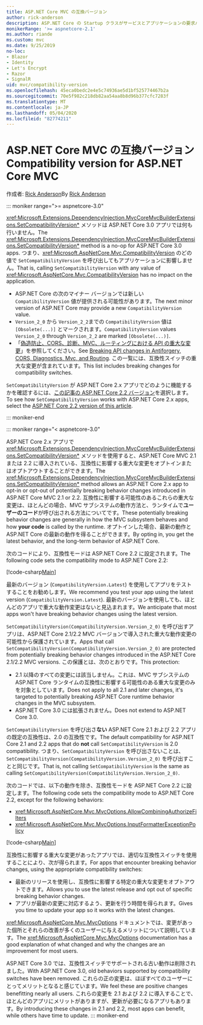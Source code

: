```yaml
---
title: ASP.NET Core MVC の互換バージョン
author: rick-anderson
description: ASP.NET Core の Startup クラスがサービスとアプリケーションの要求パイプラインをどのように構成しているかを説明します。
monikerRange: '>= aspnetcore-2.1'
ms.author: riande
ms.custom: mvc
ms.date: 9/25/2019
no-loc:
- Blazor
- Identity
- Let's Encrypt
- Razor
- SignalR
uid: mvc/compatibility-version
ms.openlocfilehash: 45eca0bedc2e4e5c74936ae5d1bf525774467b2a
ms.sourcegitcommit: 70e5f982c218db82aa54aa8b8d96b377cfc7283f
ms.translationtype: MT
ms.contentlocale: ja-JP
ms.lasthandoff: 05/04/2020
ms.locfileid: "82774211"
---
```

# <a name="compatibility-version-for-aspnet-core-mvc"></a><span data-ttu-id="8c304-103">ASP.NET Core MVC の互換バージョン</span><span class="sxs-lookup"><span data-stu-id="8c304-103">Compatibility version for ASP.NET Core MVC</span></span>

<span data-ttu-id="8c304-104">作成者: [Rick Anderson](https://twitter.com/RickAndMSFT)</span><span class="sxs-lookup"><span data-stu-id="8c304-104">By [Rick Anderson](https://twitter.com/RickAndMSFT)</span></span>

::: moniker range=">= aspnetcore-3.0"

<span data-ttu-id="8c304-105"><xref:Microsoft.Extensions.DependencyInjection.MvcCoreMvcBuilderExtensions.SetCompatibilityVersion*> メソッドは ASP.NET Core 3.0 アプリでは何も行いません。</span><span class="sxs-lookup"><span data-stu-id="8c304-105">The <xref:Microsoft.Extensions.DependencyInjection.MvcCoreMvcBuilderExtensions.SetCompatibilityVersion*> method is a no-op for ASP.NET Core 3.0 apps.</span></span> <span data-ttu-id="8c304-106">つまり、<xref:Microsoft.AspNetCore.Mvc.CompatibilityVersion> のどの値で `SetCompatibilityVersion` を呼び出してもアプリケーションに影響しません。</span><span class="sxs-lookup"><span data-stu-id="8c304-106">That is, calling `SetCompatibilityVersion` with any value of <xref:Microsoft.AspNetCore.Mvc.CompatibilityVersion> has no impact on the application.</span></span>

* <span data-ttu-id="8c304-107">ASP.NET Core の次のマイナー バージョンでは新しい `CompatibilityVersion` 値が提供される可能性があります。</span><span class="sxs-lookup"><span data-stu-id="8c304-107">The next minor version of ASP.NET Core may provide a new `CompatibilityVersion` value.</span></span>
* <span data-ttu-id="8c304-108">`Version_2_0` から `Version_2_2`までの `CompatibilityVersion` 値は `[Obsolete(...)]` とマークされます。</span><span class="sxs-lookup"><span data-stu-id="8c304-108">`CompatibilityVersion` values `Version_2_0` through `Version_2_2` are marked `[Obsolete(...)]`.</span></span>
* <span data-ttu-id="8c304-109">「[偽造防止、CORS、診断、MVC、ルーティングにおける API の重大な変更](https://github.com/aspnet/Announcements/issues/387)」を参照してください。</span><span class="sxs-lookup"><span data-stu-id="8c304-109">See [Breaking API changes in Antiforgery, CORS, Diagnostics, Mvc, and Routing](https://github.com/aspnet/Announcements/issues/387).</span></span> <span data-ttu-id="8c304-110">この一覧には、互換性スイッチの重大な変更が含まれています。</span><span class="sxs-lookup"><span data-stu-id="8c304-110">This list includes breaking changes for compatibility switches.</span></span>

<span data-ttu-id="8c304-111">`SetCompatibilityVersion` が ASP.NET Core 2.x アプリでどのように機能するかを確認するには、[この記事の ASP.NET Core 2.2 バージョン](https://docs.microsoft.com/aspnet/core/mvc/compatibility-version?view=aspnetcore-2.2)を選択します。</span><span class="sxs-lookup"><span data-stu-id="8c304-111">To see how `SetCompatibilityVersion` works with ASP.NET Core 2.x apps, select the [ASP.NET Core 2.2 version of this article](https://docs.microsoft.com/aspnet/core/mvc/compatibility-version?view=aspnetcore-2.2).</span></span>

::: moniker-end

::: moniker range="< aspnetcore-3.0"

<span data-ttu-id="8c304-112">ASP.NET Core 2.x アプリで <xref:Microsoft.Extensions.DependencyInjection.MvcCoreMvcBuilderExtensions.SetCompatibilityVersion*> メソッドを使用すると、ASP.NET Core MVC 2.1 または 2.2 に導入されている、互換性に影響する重大な変更をオプトインまたはオプトアウトすることができます。</span><span class="sxs-lookup"><span data-stu-id="8c304-112">The <xref:Microsoft.Extensions.DependencyInjection.MvcCoreMvcBuilderExtensions.SetCompatibilityVersion*> method allows an ASP.NET Core 2.x app to opt-in or opt-out of potentially breaking behavior changes introduced in ASP.NET Core MVC 2.1 or 2.2.</span></span> <span data-ttu-id="8c304-113">互換性に影響する可能性のあるこれらの重大な変更は、ほとんどの場合、MVC サブシステムの動作方法と、ランタイムで**ユーザーのコード**が呼び出される方法についてです。</span><span class="sxs-lookup"><span data-stu-id="8c304-113">These potentially breaking behavior changes are generally in how the MVC subsystem behaves and how **your code** is called by the runtime.</span></span> <span data-ttu-id="8c304-114">オプトインした場合、最新の動作と ASP.NET Core の最新の動作を得ることができます。</span><span class="sxs-lookup"><span data-stu-id="8c304-114">By opting in, you get the latest behavior, and the long-term behavior of ASP.NET Core.</span></span>

<span data-ttu-id="8c304-115">次のコードにより、互換性モードは ASP.NET Core 2.2 に設定されます。</span><span class="sxs-lookup"><span data-stu-id="8c304-115">The following code sets the compatibility mode to ASP.NET Core 2.2:</span></span>

[!code-csharp[Main](compatibility-version/samples/2.x/CompatibilityVersionSample/Startup.cs?name=snippet1)]

<span data-ttu-id="8c304-116">最新のバージョン (`CompatibilityVersion.Latest`) を使用してアプリをテストすることをお勧めします。</span><span class="sxs-lookup"><span data-stu-id="8c304-116">We recommend you test your app using the latest version (`CompatibilityVersion.Latest`).</span></span> <span data-ttu-id="8c304-117">最新のバージョンを使用しても、ほとんどのアプリで重大な動作変更はないと見込まれます。</span><span class="sxs-lookup"><span data-stu-id="8c304-117">We anticipate that most apps won't have breaking behavior changes using the latest version.</span></span>

<span data-ttu-id="8c304-118">`SetCompatibilityVersion(CompatibilityVersion.Version_2_0)` を呼び出すアプリは、ASP.NET Core 2.1/2.2 MVC バージョンで導入された重大な動作変更の可能性から保護されています。</span><span class="sxs-lookup"><span data-stu-id="8c304-118">Apps that call `SetCompatibilityVersion(CompatibilityVersion.Version_2_0)` are protected from potentially breaking behavior changes introduced in the ASP.NET Core 2.1/2.2 MVC versions.</span></span> <span data-ttu-id="8c304-119">この保護とは、次のとおりです。</span><span class="sxs-lookup"><span data-stu-id="8c304-119">This protection:</span></span>

* <span data-ttu-id="8c304-120">2.1 以降のすべての変更には該当しません。これは、MVC サブシステムの ASP.NET Core ランタイムの互換性に影響する可能性のある重大な変更のみを対象としています。</span><span class="sxs-lookup"><span data-stu-id="8c304-120">Does not apply to all 2.1 and later changes, it's targeted to potentially breaking ASP.NET Core runtime behavior changes in the MVC subsystem.</span></span>
* <span data-ttu-id="8c304-121">ASP.NET Core 3.0 には拡張されません。</span><span class="sxs-lookup"><span data-stu-id="8c304-121">Does not extend to ASP.NET Core 3.0.</span></span>

<span data-ttu-id="8c304-122">`SetCompatibilityVersion` を呼び出さ**ない** ASP.NET Core 2.1 および 2.2 アプリの既定の互換性は、2.0 の互換性です。</span><span class="sxs-lookup"><span data-stu-id="8c304-122">The default compatibility for ASP.NET Core 2.1 and 2.2 apps that do **not** call `SetCompatibilityVersion` is 2.0 compatibility.</span></span> <span data-ttu-id="8c304-123">つまり、`SetCompatibilityVersion` を呼び出さないことは、`SetCompatibilityVersion(CompatibilityVersion.Version_2_0)` を呼び出すことと同じです。</span><span class="sxs-lookup"><span data-stu-id="8c304-123">That is, not calling `SetCompatibilityVersion` is the same as calling `SetCompatibilityVersion(CompatibilityVersion.Version_2_0)`.</span></span>

<span data-ttu-id="8c304-124">次のコードでは、以下の動作を除き、互換性モードを ASP.NET Core 2.2 に設定します。</span><span class="sxs-lookup"><span data-stu-id="8c304-124">The following code sets the compatibility mode to ASP.NET Core 2.2, except for the following behaviors:</span></span>

* <xref:Microsoft.AspNetCore.Mvc.MvcOptions.AllowCombiningAuthorizeFilters>
* <xref:Microsoft.AspNetCore.Mvc.MvcOptions.InputFormatterExceptionPolicy>

[!code-csharp[Main](compatibility-version/samples/2.x/CompatibilityVersionSample/Startup2.cs?name=snippet1)]

<span data-ttu-id="8c304-125">互換性に影響する重大な変更があったアプリでは、適切な互換性スイッチを使用することにより、次が得られます。</span><span class="sxs-lookup"><span data-stu-id="8c304-125">For apps that encounter breaking behavior changes, using the appropriate compatibility switches:</span></span>

* <span data-ttu-id="8c304-126">最新のリリースを使用し、互換性に影響する特定の重大な変更をオプトアウトできます。</span><span class="sxs-lookup"><span data-stu-id="8c304-126">Allows you to use the latest release and opt out of specific breaking behavior changes.</span></span>
* <span data-ttu-id="8c304-127">アプリが最新の変更に対応するよう、更新を行う時間を得られます。</span><span class="sxs-lookup"><span data-stu-id="8c304-127">Gives you time to update your app so it works with the latest changes.</span></span>

<span data-ttu-id="8c304-128"><xref:Microsoft.AspNetCore.Mvc.MvcOptions> ドキュメントでは、変更があった個所とそれらの改善が多くのユーザーに与えるメリットについて説明しています。</span><span class="sxs-lookup"><span data-stu-id="8c304-128">The <xref:Microsoft.AspNetCore.Mvc.MvcOptions> documentation has a good explanation of what changed and why the changes are an improvement for most users.</span></span>

<span data-ttu-id="8c304-129">ASP.NET Core 3.0 では、互換性スイッチでサポートされる古い動作は削除されました。</span><span class="sxs-lookup"><span data-stu-id="8c304-129">With ASP.NET Core 3.0, old behaviors supported by compatibility switches have been removed.</span></span> <span data-ttu-id="8c304-130">これらの正の変更は、ほぼすべてのユーザーにとってメリットとなると感じています。</span><span class="sxs-lookup"><span data-stu-id="8c304-130">We feel these are positive changes benefitting nearly all users.</span></span> <span data-ttu-id="8c304-131">これらの変更を 2.1 および 2.2 に導入することで、ほとんどのアプリにメリットがありますが、更新が必要になるアプリもあります。</span><span class="sxs-lookup"><span data-stu-id="8c304-131">By introducing these changes in 2.1 and 2.2, most apps can benefit, while others have time to update.</span></span>
::: moniker-end
